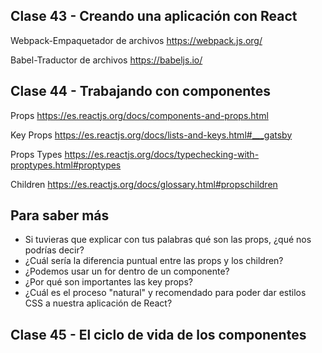 ## Clase 43 - Creando una aplicación con React

Webpack-Empaquetador de archivos https://webpack.js.org/

Babel-Traductor de archivos https://babeljs.io/

## Clase 44 - Trabajando con componentes

Props https://es.reactjs.org/docs/components-and-props.html

Key Props https://es.reactjs.org/docs/lists-and-keys.html#___gatsby

Props Types https://es.reactjs.org/docs/typechecking-with-proptypes.html#proptypes

Children https://es.reactjs.org/docs/glossary.html#propschildren

## Para saber más

- Si tuvieras que explicar con tus palabras qué son las props, ¿qué nos podrías decir?
- ¿Cuál sería la diferencia puntual entre las props y los children?
- ¿Podemos usar un for dentro de un componente?
- ¿Por qué son importantes las key props?
- ¿Cuál es el proceso "natural" y recomendado para poder dar estilos CSS a nuestra aplicación de React?

## Clase 45 - El ciclo de vida de los componentes

